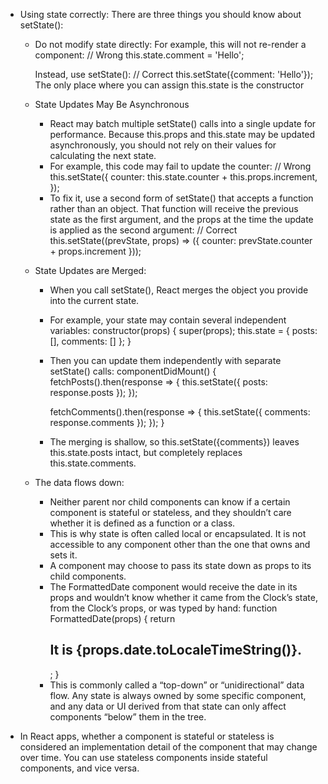 - Using state correctly:
  There are three things you should know about setState():
    - Do not modify state directly:
      For example, this will not re-render a component:
        // Wrong
        this.state.comment = 'Hello';

        Instead, use setState():
        // Correct
        this.setState({comment: 'Hello'});
      The only place where you can assign this.state is the constructor

    - State Updates May Be Asynchronous
      - React may batch multiple setState() calls into a single update for performance.
        Because this.props and this.state may be updated asynchronously, you should not rely on their values for calculating the next state.
      - For example, this code may fail to update the counter:
        // Wrong
        this.setState({
          counter: this.state.counter + this.props.increment,
        });
      - To fix it, use a second form of setState() that accepts a function rather than an object. That function will receive the previous state as the first argument, and the props at the time the update is applied as the second argument:
        // Correct
        this.setState((prevState, props) => ({
          counter: prevState.counter + props.increment
        }));

    - State Updates are Merged:
      - When you call setState(), React merges the object you provide into the current state.
      - For example, your state may contain several independent variables:
        constructor(props) {
          super(props);
          this.state = {
            posts: [],
            comments: []
          };
        }
      - Then you can update them independently with separate setState() calls:
        componentDidMount() {
          fetchPosts().then(response => {
            this.setState({
              posts: response.posts
            });
          });

          fetchComments().then(response => {
            this.setState({
              comments: response.comments
            });
          });
        }
      - The merging is shallow, so this.setState({comments}) leaves this.state.posts intact, but completely replaces this.state.comments.

    - The data flows down:
      - Neither parent nor child components can know if a certain component is stateful or stateless, and they shouldn’t care whether it is defined as a function or a class.
      - This is why state is often called local or encapsulated. It is not accessible to any component other than the one that owns and sets it.
      - A component may choose to pass its state down as props to its child components.
      - The FormattedDate component would receive the date in its props and wouldn’t know whether it came from the Clock’s state, from the Clock’s props, or was typed by hand:
        function FormattedDate(props) {
          return <h2>It is {props.date.toLocaleTimeString()}.</h2>;
        }
      - This is commonly called a “top-down” or “unidirectional” data flow. Any state is always owned by some specific component, and any data or UI derived from that state can only affect components “below” them in the tree.

- In React apps, whether a component is stateful or stateless is considered an implementation detail of the component that may change over time. You can use stateless components inside stateful components, and vice versa.

















